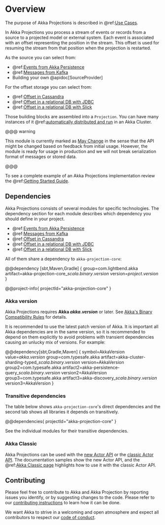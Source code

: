 # Overview

The purpose of Akka Projections is described in @ref:[Use Cases](use-cases.md).

In Akka Projections you process a stream of events or records from a source to a projected model or external system.
Each event is associated with an offset representing the position in the stream. This offset is used for
resuming the stream from that position when the projection is restarted.

As the source you can select from:

* @ref:[Events from Akka Persistence](eventsourced.md)
* @ref:[Messages from Kafka](kafka.md)
* Building your own @apidoc[SourceProvider]

For the offset storage you can select from:

* @ref:[Offset in Cassandra](cassandra.md)
* @ref:[Offset in a relational DB with JDBC](jdbc.md)
* @ref:[Offset in a relational DB with Slick](slick.md)

Those building blocks are assembled into a `Projection`. You can have many instances of it
@ref:[automatically distributed and run](running.md) in an Akka Cluster.

@@@ warning

This module is currently marked as [May Change](https://doc.akka.io/docs/akka/current/common/may-change.html)
in the sense that the API might be changed based on feedback from initial usage.
However, the module is ready for usage in production and we will not break serialization format of 
messages or stored data.

@@@

To see a complete example of an Akka Projections implementation review the @ref:[Getting Started Guide](getting-started/index.md).

## Dependencies

Akka Projections consists of several modules for specific technologies. The dependency section for
each module describes which dependency you should define in your project.

* @ref:[Events from Akka Persistence](eventsourced.md)
* @ref:[Messages from Kafka](kafka.md)
* @ref:[Offset in Cassandra](cassandra.md)
* @ref:[Offset in a relational DB with JDBC](jdbc.md)
* @ref:[Offset in a relational DB with Slick](slick.md)

All of them share a dependency to `akka-projection-core`: 

@@dependency [sbt,Maven,Gradle] {
  group=com.lightbend.akka
  artifact=akka-projection-core_$scala.binary.version$
  version=$project.version$
}

@@project-info{ projectId="akka-projection-core" }

### Akka version

Akka Projections requires **Akka $akka.version$** or later. See [Akka's Binary Compatibility Rules](https://doc.akka.io/docs/akka/current/common/binary-compatibility-rules.html) for details.

It is recommended to use the latest patch version of Akka. 
It is important all Akka dependencies are in the same version, so it is recommended to depend on
them explicitly to avoid problems with transient dependencies causing an unlucky mix of versions. For example:

@@dependency[sbt,Gradle,Maven] {
  symbol=AkkaVersion
  value=$akka.version$
  group=com.typesafe.akka
  artifact=akka-cluster-sharding-typed_$scala.binary.version$
  version=AkkaVersion
  group2=com.typesafe.akka
  artifact2=akka-persistence-query_$scala.binary.version$
  version2=AkkaVersion
  group3=com.typesafe.akka
  artifact3=akka-discovery_$scala.binary.version$
  version3=AkkaVersion
}

### Transitive dependencies

The table below shows `akka-projection-core`'s direct dependencies and the second tab shows all libraries it depends on transitively.

@@dependencies{ projectId="akka-projection-core" }

See the individual modules for their transitive dependencies.

### Akka Classic

Akka Projections can be used with the [new Actor API](https://doc.akka.io/docs/akka/current/typed/actors.html) or
the [classic Actor API](https://doc.akka.io/docs/akka/current/index-classic.html). The documentation samples
show the new Actor API, and the @ref:[Akka Classic page](classic.md) highlights how to use it with the classic
Actor API.

## Contributing

Please feel free to contribute to Akka and Akka Projection by reporting issues you identify, or by suggesting changes to the code. Please refer to our [contributing instructions](https://github.com/akka/akka/blob/master/CONTRIBUTING.md) to learn how it can be done.

We want Akka to strive in a welcoming and open atmosphere and expect all contributors to respect our [code of conduct](https://www.lightbend.com/conduct).

